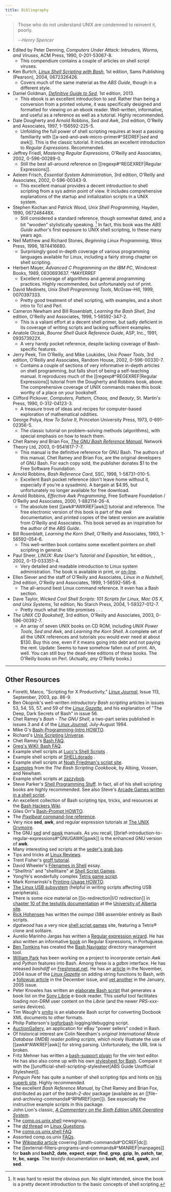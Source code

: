 ```yaml
---
title: Bibliography
---
```


> Those who do not understand UNIX are condemned to reinvent it, poorly.
>
> --<cite>Henry Spencer</cite>

- Edited by Peter Denning, *Computers Under Attack: Intruders, Worms, and Viruses*, ACM Press, 1990, 0-201-53067-8.
    - This compendium contains a couple of articles on shell script viruses.
- Ken Burtch, *[Linux Shell Scripting with Bash](http://www.samspublishing.com/title/0672326426)*, 1st edition, Sams Publishing (Pearson), 2004, 0672326426.
    - Covers much of the same material as the *ABS Guide*, though in a different style.
- Daniel Goldman, *[Definitive Guide to Sed](http://www.sed-book.com/)*, 1st edition, 2013.
    - This ebook is an excellent introduction to *sed*. Rather than being a conversion from a printed volume, it was specifically designed and formatted for viewing on an ebook reader. Well-written, informative, and useful as a reference as well as a tutorial. Highly recommended.
- Dale Dougherty and Arnold Robbins, *Sed and Awk*, 2nd edition, O'Reilly and Associates, 1997, 1-156592-225-5.
    - Unfolding the full power of shell scripting requires at least a passing familiarity with [[a-sed-and-awk-micro-primer#^SEDREF|*sed* and *awk*]]. This is the classic tutorial. It includes an excellent introduction to *Regular Expressions*. Recommended.
- Jeffrey Friedl, *Mastering Regular Expressions*, O'Reilly and Associates, 2002, 0-596-00289-0.
    - Still the best all-around reference on [[regexp#^REGEXREF|Regular Expressions]].
- Aeleen Frisch, *Essential System Administration*, 3rd edition, O'Reilly and Associates, 2002, 0-596-00343-9.
    - This excellent manual provides a decent introduction to shell scripting from a sys admin point of view. It includes comprehensive explanations of the startup and initialization scripts in a UNIX system.
- Stephen Kochan and Patrick Wood, *Unix Shell Programming*, Hayden, 1990, 067248448X.
    - Still considered a standard reference, though somewhat dated, and a bit "wooden" stylistically speaking. [^1] In fact, this book was the *ABS Guide* author's first exposure to UNIX shell scripting, lo these many years ago.
- Neil Matthew and Richard Stones, *Beginning Linux Programming*, Wrox Press, 1996, 1874416680.
    - Surprisingly good in-depth coverage of various programming languages available for Linux, including a fairly strong chapter on shell scripting.
- Herbert Mayer, *Advanced C Programming on the IBM PC*, Windcrest Books, 1989, 0830693637. ^MAYERREF
    - Excellent coverage of algorithms and general programming practices. Highly recommended, but unfortunately out of print.
- David Medinets, *Unix Shell Programming Tools*, McGraw-Hill, 1999, 0070397333.
    - Pretty good treatment of shell scripting, with examples, and a short intro to Tcl and Perl.
- Cameron Newham and Bill Rosenblatt, *Learning the Bash Shell*, 2nd edition, O'Reilly and Associates, 1998, 1-56592-347-2.
    - This is a valiant effort at a decent shell primer, but sadly deficient in its coverage of writing scripts and lacking sufficient examples.
- Anatole Olczak, *Bourne Shell Quick Reference Guide*, ASP, Inc., 1991, 093573922X.
    - A very handy pocket reference, despite lacking coverage of Bash-specific features.
- Jerry Peek, Tim O'Reilly, and Mike Loukides, *Unix Power Tools*, 3rd edition, O'Reilly and Associates, Random House, 2002, 0-596-00330-7.
    - Contains a couple of sections of very informative in-depth articles on shell programming, but falls short of being a self-teaching manual. It reproduces much of the [[regexp#^REGEXREF|Regular Expressions]] tutorial from the Dougherty and Robbins book, above. The comprehensive coverage of UNIX commands makes this book worthy of a place on your bookshelf.
- Clifford Pickover, *Computers, Pattern, Chaos, and Beauty*, St. Martin's Press, 1990, 0-312-04123-3.
    - A treasure trove of ideas and recipes for computer-based exploration of mathematical oddities.
- George Polya, *How To Solve It*, Princeton University Press, 1973, 0-691-02356-5.
    - The classic tutorial on problem-solving methods (algorithms), with special emphasis on how to teach them.
- Chet Ramey and Brian Fox, *[The GNU Bash Reference Manual](http://www.network-theory.co.uk/bash/manual/)*, Network Theory Ltd, 2003, 0-9541617-7-7.
    - This manual is the definitive reference for GNU Bash. The authors of this manual, Chet Ramey and Brian Fox, are the original developers of GNU Bash. For each copy sold, the publisher donates $1 to the Free Software Foundation.
- Arnold Robbins, *Bash Reference Card*, SSC, 1998, 1-58731-010-5.
    - Excellent Bash pocket reference (don't leave home without it, especially if you're a sysadmin). A bargain at $4.95, but unfortunately no longer available for free download.
- Arnold Robbins, *Effective Awk Programming*, Free Software Foundation / O'Reilly and Associates, 2000, 1-882114-26-4.
    - The absolute best [[awk#^AWKREF|awk]] tutorial and reference. The free electronic version of this book is part of the *awk* documentation, and printed copies of the latest version are available from O'Reilly and Associates.
      This book served as an inspiration for the author of the *ABS Guide*.
- Bill Rosenblatt, *Learning the Korn Shell*, O'Reilly and Associates, 1993, 1-56592-054-6.
    - This well-written book contains some excellent pointers on shell scripting in general.
- Paul Sheer, *LINUX: Rute User's Tutorial and Exposition*, 1st edition, , 2002, 0-13-033351-4.
    - Very detailed and readable introduction to Linux system administration.
      The book is available in print, or [on-line](http://burks.brighton.ac.uk/burks/linux/rute/rute.htm).
- Ellen Siever and the staff of O'Reilly and Associates, *Linux in a Nutshell*, 2nd edition, O'Reilly and Associates, 1999, 1-56592-585-8.
    - The all-around best Linux command reference. It even has a Bash section.
- Dave Taylor, *Wicked Cool Shell Scripts: 101 Scripts for Linux, Mac OS X, and Unix Systems*, 1st edition, No Starch Press, 2004, 1-59327-012-7.
    - Pretty much what the title promises . . .
- *The UNIX CD Bookshelf*, 3rd edition, O'Reilly and Associates, 2003, 0-596-00392-7.
    - An array of seven UNIX books on CD ROM, including *UNIX Power Tools*, *Sed and Awk*, and *Learning the Korn Shell*. A complete set of all the UNIX references and tutorials you would ever need at about $130. Buy this one, even if it means going into debt and not paying the rent.
      Update: Seems to have somehow fallen out of print. Ah, well. You can still buy the dead-tree editions of these books.
      The O'Reilly books on Perl. (Actually, *any* O'Reilly books.)

* * *
## Other Resources

- Fioretti, Marco, "Scripting for X Productivity," [*Linux Journal*](linuxjournal.com), Issue 113, September, 2003, pp. 86-9.
- Ben Okopnik's well-written *introductory Bash scripting* articles in issues 53, 54, 55, 57, and 59 of the [*Linux Gazette*](http://www.linuxgazette.net), and his explanation of "The Deep, Dark Secrets of Bash" in issue 56.
- Chet Ramey's *Bash - The GNU Shell*, a two-part series published in issues 3 and 4 of the [*Linux Journal*](http://www.linuxjournal.com), July-August 1994.
- Mike G's [Bash-Programming-Intro HOWTO](http://www.tldp.org/HOWTO/Bash-Prog-Intro-HOWTO.html).
- Richard's [Unix Scripting Universe](http://www.injunea.demon.co.uk/index.htm).
- Chet Ramey's [Bash FAQ](http://tiswww.case.edu/php/chet/bash/FAQ).
- [Greg's WIKI: Bash FAQ](http://wooledge.org:8000/BashFAQ).
- Example shell scripts at [Lucc's Shell Scripts](http://alge.anart.no/linux/scripts/) .
- Example shell scripts at [SHELLdorado](http://www.shelldorado.com) .
- Example shell scripts at [Noah Friedman's script site](http://www.splode.com/~friedman/software/scripts/src/).
- [Examples](http://bashcookbook.com/bashinfo/) from the *The Bash Scripting Cookbook*, by Albing, Vossen, and Newham.
- Example shell scripts at [zazzybob](http://www.zazzybob.com).
- Steve Parker's [Shell Programming Stuff](http://steve-parker.org/sh/sh.shtml). In fact, all of his shell scripting books are highly recommended. See also Steve's [Arcade Games written in a shell script](http://nixshell.wordpress.com/2011/07/13/arcade-games-written-in-a-shell-script/).
- An excellent collection of Bash scripting tips, tricks, and resources at the [Bash Hackers Wiki](http://www.bash-hackers.org/wiki.doku.php).
- Giles Orr's [Bash-Prompt HOWTO](http://www.tldp.org/HOWTO/Bash-Prompt-HOWTO/).
- The [*Pixelbeat* command-line reference](http://www.pixelbeat.org/cmdline.html).
- Very nice **sed**, **awk**, and regular expression tutorials at [The UNIX Grymoire](http://www.grymoire.com/Unix/index.html).
- The GNU [sed](http://www.gnu.org/software/sed/manual/) and [gawk](http://www.gnu.org/software/gawk/manual/) manuals. As you recall, [[brief-introduction-to-regular-expressions#^GNUGAWK|gawk]] is the enhanced GNU version of **awk**.
- Many interesting sed scripts at the [seder's grab bag](http://sed.sourceforge.net/grabbag/).
- Tips and tricks at [Linux Reviews](http://linuxreviews.org).
- Trent Fisher's [groff tutorial](http://www.cs.pdx.edu/~trent/gnu/groff/groff.html).
- David Wheeler's [Filenames in Shell](http://www.dwheeler.com/essays/filenames-in-shell.html) essay.
- "Shelltris" and "shellitaire" at [Shell Script Games](http://www.shellscriptgames.com).
- YongYe's wonderfully complex [Tetris game script](http://bash.deta.in/Tetris_Game.sh).
- Mark Komarinski's [Printing-Usage HOWTO](http://www.tldp.org/HOWTO/Printing-Usage-HOWTO.html).
- [The Linux USB subsystem](http://www.linux-usb.org/USB-guide/book1.html) (helpful in writing scripts affecting USB peripherals).
- There is some nice material on [[io-redirection|I/O redirection]] in [chapter 10 of the textutils documentation](http://sunsite.ualberta.ca/Documentation/Gnu/textutils-2.0/html_chapter/textutils_10.html) at the [University of Alberta site](http://sunsite.ualberta.ca/Documentation).
- [Rick Hohensee](mailto:humbubba@smarty.smart.net) has written the *osimpa* i386 assembler entirely as Bash scripts.
- *dgatwood* has a very nice [shell script games](http://www.shellscriptgames.com/) site, featuring a Tetris® clone and solitaire.
- Aurelio Marinho Jargas has written a [Regular expression wizard](http://txt2regex.sf.net). He has also written an informative [book](http://guia-er.sf.net) on Regular Expressions, in Portuguese.
- [Ben Tomkins](mailto:brtompkins@comcast.net) has created the [Bash Navigator](http://bashnavigator.sourceforge.net) directory management tool.
- [William Park](mailto:opengeometry@yahoo.ca) has been working on a project to incorporate certain *Awk* and *Python* features into Bash. Among these is a *gdbm* interface. He has released *bashdiff* on [Freshmeat.net](http://freshmeat.net). He has an [article](http://linuxgazette.net/108/park.html) in the November, 2004 issue of the [*Linux Gazette*](http://www.linuxgazette.net) on adding string functions to Bash, with a [followup article](http://linuxgazette.net/109/park.html) in the December issue, and [yet another](http://linuxgazette.net/110/park.htm) in the January, 2005 issue.
- Peter Knowles has written an [elaborate Bash script](http://booklistgensh.peterknowles.com/) that generates a book list on the [Sony Librie](http://www.dottocomu.com/b/archives/002571.html) e-book reader. This useful tool facilitates loading non-DRM user content on the *Librie* (and the newer *PRS-xxx-series* devices).
- Tim Waugh's [xmlto](http://cyberelk.net/tim/xmlto/) is an elaborate Bash script for converting Docbook XML documents to other formats.
- Philip Patterson's [logforbash](http://www.gossiplabs.org) logging/debugging script.
- [AuctionGallery](http://auctiongallery.sourceforge.net), an application for eBay "power sellers" coded in Bash.
- Of historical interest are Colin Needham's *original International Movie Database (IMDB) reader polling scripts*, which nicely illustrate the use of [[awk#^AWKREF|awk]] for string parsing. Unfortunately, the URL link is broken.
- Fritz Mehner has written a [bash-support plugin](http://vim.sourceforge.net/scripts/script.php?script_id=365) for the _vim_ text editor. He has also also come up with his own [stylesheet for Bash](http://lug.fh-swf.de/vim/vim-bash/StyleGuideShell.en.pdf). Compare it with the [[unofficial-shell-scripting-stylesheet|ABS Guide Unofficial Stylesheet]].
- *Penguin Pete* has quite a number of shell scripting tips and hints on [his superb site](http://www.penguinpetes.com). Highly recommended.
- The excellent *Bash Reference Manual*, by Chet Ramey and Brian Fox, distributed as part of the *bash-2-doc* package (available as an [[file-and-archiving-commands#^RPMREF|rpm]]). See especially the instructive example scripts in this package.
- John Lion's classic, [*A Commentary on the Sixth Edition UNIX Operating System*](http://www.lemis.com/grog/Documentation/Lions/index.html).
- The [comp.os.unix.shell](news:comp.unix.shell) newsgroup.
- The [*dd* thread](http://www.linuxquestions.org/questions/showthread.php?t=362506) on [Linux Questions](http://www.linuxquestions.org).
- The [comp.os.unix.shell FAQ](http://www.newsville.com/cgi-bin/getfaq?file=comp.unix.shell/comp.unix.shell*FAQ*-*Answers*to*Frequently*Asked_Questions).
- Assorted comp.os.unix [FAQs](http://www.faqs.org/faqs/by-newsgroup/comp/comp.unix.shell.html).
- The [*Wikipedia* article](http://en.wikipedia.org/wiki/Dc_(Unix)) covering [[math-commands#^DCREF|dc]].
- The [[external-filters-programs-and-commands#^MANREF|manpages]] for **bash** and **bash2**, **date**, **expect**, **expr**, **find**, **grep**, **gzip**, **ln**, **patch**, **tar**, **tr**, **bc**, **xargs**. The *texinfo* documentation on **bash**, **dd**, **m4**, **gawk**, and **sed**.

[^1]: It was hard to resist the obvious pun. No slight intended, since the book is a pretty decent introduction to the basic concepts of shell scripting.
